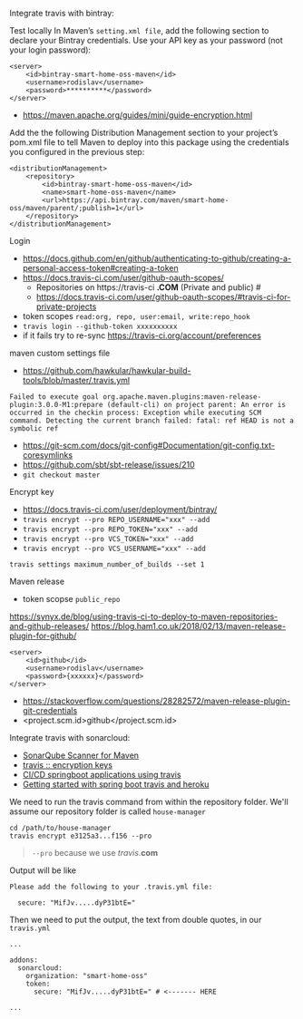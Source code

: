 Integrate travis with bintray:

Test locally
In Maven’s `setting.xml file`, add the following section to declare your Bintray credentials. Use your API key as your password (not your login password):

    <server>
        <id>bintray-smart-home-oss-maven</id>
        <username>rodislav</username>
        <password>**********</password>
    </server>

- https://maven.apache.org/guides/mini/guide-encryption.html

Add the the following Distribution Management section to your project’s pom.xml file to tell Maven to deploy into this package using the credentials you configured in the previous step:

    <distributionManagement>
        <repository>
            <id>bintray-smart-home-oss-maven</id>
            <name>smart-home-oss-maven</name>
            <url>https://api.bintray.com/maven/smart-home-oss/maven/parent/;publish=1</url>
        </repository>
    </distributionManagement>

Login
- https://docs.github.com/en/github/authenticating-to-github/creating-a-personal-access-token#creating-a-token
- https://docs.travis-ci.com/user/github-oauth-scopes/
    - Repositories on https://travis-ci **.COM** (Private and public) #
    - https://docs.travis-ci.com/user/github-oauth-scopes/#travis-ci-for-private-projects
- token scopes `read:org, repo, user:email, write:repo_hook`
- `travis login --github-token xxxxxxxxxx`
- if it fails try to re-sync https://travis-ci.org/account/preferences

maven custom settings file
- https://github.com/hawkular/hawkular-build-tools/blob/master/.travis.yml

`Failed to execute goal org.apache.maven.plugins:maven-release-plugin:3.0.0-M1:prepare (default-cli) on project parent: An error is occurred in the checkin process: Exception while executing SCM command. Detecting the current branch failed: fatal: ref HEAD is not a symbolic ref`
- https://git-scm.com/docs/git-config#Documentation/git-config.txt-coresymlinks
- https://github.com/sbt/sbt-release/issues/210
- `git checkout master`

Encrypt key
- https://docs.travis-ci.com/user/deployment/bintray/
- `travis encrypt --pro REPO_USERNAME="xxx" --add`
- `travis encrypt --pro REPO_TOKEN="xxx" --add`
- `travis encrypt --pro VCS_TOKEN="xxx" --add`
- `travis encrypt --pro VCS_USERNAME="xxx" --add`

`travis settings maximum_number_of_builds --set 1`

Maven release 
- token scopse `public_repo`

https://synyx.de/blog/using-travis-ci-to-deploy-to-maven-repositories-and-github-releases/
https://blog.ham1.co.uk/2018/02/13/maven-release-plugin-for-github/

    <server>
        <id>github</id>
        <username>rodislav</username>
        <password>{xxxxxx}</password>
    </server>

- https://stackoverflow.com/questions/28282572/maven-release-plugin-git-credentials
- <project.scm.id>github</project.scm.id>

Integrate travis with sonarcloud:
- [SonarQube Scanner for Maven ](https://docs.travis-ci.com/user/sonarcloud/#sonarqube-scanner-for-maven)
- [travis :: encryption keys](https://docs.travis-ci.com/user/encryption-keys/)
- [CI/CD springboot applications using travis](https://sivalabs.in/2018/01/ci-cd-springboot-applications-using-travis-ci/)
- [Getting started with spring boot travis and heroku](https://medium.com/@felippepuhle/getting-started-with-spring-boot-travis-and-heroku-4562a723fd0e)

We need to run the travis command from within the repository folder. 
We'll assume our repository folder is called `house-manager`

```shell script
cd /path/to/house-manager
travis encrypt e3125a3...f156 --pro
```

> `--pro` because we use _travis_.__com__ 

Output will be like
```shell script
Please add the following to your .travis.yml file:

  secure: "MifJv.....dyP31btE="
```

Then we need to put the output, the text from double quotes, in our `travis.yml`

```shell script
...

addons:
  sonarcloud:
    organization: "smart-home-oss"
    token:
      secure: "MifJv.....dyP31btE=" # <------- HERE

...
```